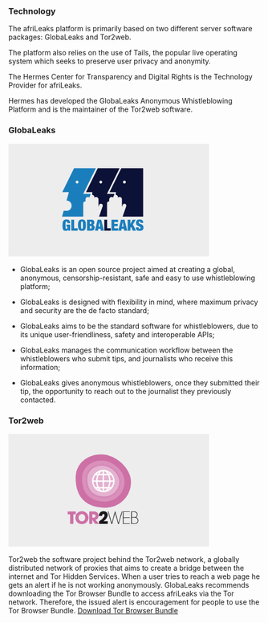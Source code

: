 

### Technology

The afriLeaks platform is primarily based on two different server software packages: GlobaLeaks and Tor2web.

The platform also relies on the use of Tails, the popular live operating system which seeks to preserve user privacy and anonymity.

The Hermes Center for Transparency and Digital Rights is the Technology Provider for afriLeaks.

Hermes has developed the GlobaLeaks Anonymous Whistleblowing Platform and is the maintainer of the Tor2web software.

<!--
## Hermes Center

![](img/hermes.png)

The Hermes Centre wants to promote awareness and attention to transparency and accountability. Its goal is to increase the involvement of citizens to better serve the public interest.
Hermes achieves this goal through research and deployment of software technology for transparency and anonymity.
-->


### GlobaLeaks

![](img/globaleaks.png)

* GlobaLeaks is an open source project aimed at creating a global, anonymous, censorship-resistant, safe and easy to use whistleblowing platform;
+ GlobaLeaks is designed with flexibility in mind, where maximum privacy and security are the de facto standard;
- GlobaLeaks aims to be the standard software for whistleblowers, due to its unique user-friendliness, safety and interoperable APIs;
* GlobaLeaks manages the communication workflow between the whistleblowers who submit tips, and journalists who receive this information;
+ GlobaLeaks gives anonymous whistleblowers, once they submitted their tip, the opportunity to reach out to the journalist they previously contacted.

### Tor2web

![](img/tor2web.png)

Tor2web the software project behind the Tor2web network, a globally distributed network of proxies that aims to create a bridge between the internet and Tor Hidden Services. When a user tries to reach a web page he gets an alert if he is not working anonymously. GlobaLeaks recommends downloading the Tor Browser Bundle to access afriLeaks via the Tor network. Therefore, the issued alert is encouragement for people to use the Tor Browser Bundle.
[Download Tor Browser Bundle](https://www.torproject.org/download/download-easy.html.en)
